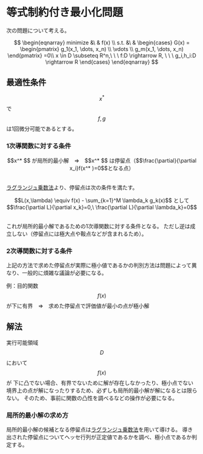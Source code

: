 # 等式制約付き最小化問題

次の問題について考える。

$$
\begin{eqnarray}
minimize &\ & f(x) \\
s.t. &\ & \begin{cases}
G(x) =
\begin{pmatrix}
  g_1(x_1, \dots, x_n) \\
  \vdots \\
  g_m(x_1, \dots, x_n)
\end{pmatrix}
=0\\
x \in D \subseteq R^n,\ \ \ f:D \rightarrow R, \ \ \ g_i,h_i:D \rightarrow R
\end{cases}
\end{eqnarray}
$$

## 最適性条件

$$x^* $$ で $$f,g$$ は1回微分可能であるとする。

### 1次導関数に対する条件

<center>
$$x^* $$ が局所的最小解　⇒　$$x^* $$ は停留点（$$\frac{\partial}{\partial x_i}f(x^* )=0$$となる点）
</center><br>

[ラグランジュ乗数法](../../mathematics/analysis/lagrange_multiplier.md)より、停留点は次の条件を満たす。

<center>
$$L(x,\lambda) \equiv f(x) - \sum_{k=1}^M \lambda_k g_k(x)$$ として $$\frac{\partial L}{\partial x_k}=0,\ \frac{\partial L}{\partial \lambda_k}=0$$
</center><br>

これが局所的最小解であるための1次導関数に対する条件となる。
ただし逆は成立しない（停留点には極大点や鞍点などが含まれるため）。

### 2次導関数に対する条件

上記の方法で求めた停留点が実際に極小値であるかの判別方法は問題によって異なり、一般的に煩雑な議論が必要になる。

例：目的関数 $$f(x)$$ が下に有界　⇒　求めた停留点で評価値が最小の点が極小解

## 解法

実行可能領域 $$D$$ において $$f(x)$$が 下に凸でない場合、有界でないために解が存在しなかったり、極小点でない境界上の点が解になったりするため、必ずしも局所的最小解が解になるとは限らない。
そのため、事前に関数の凸性を調べるなどの操作が必要になる。

### 局所的最小解の求め方

局所的最小解の候補となる停留点は[ラグランジュ乗数法](../../mathematics/analysis/lagrange_multiplier.md)を用いて導ける。
導き出された停留点についてヘッセ行列が正定値であるかを調べ、極小点であるか判定する。
